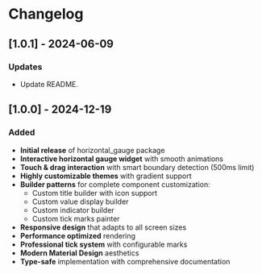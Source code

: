 # Changelog

## [1.0.1] - 2024-06-09

### Updates
- Update README.

## [1.0.0] - 2024-12-19

### Added
- **Initial release** of horizontal_gauge package
- **Interactive horizontal gauge widget** with smooth animations
- **Touch & drag interaction** with smart boundary detection (500ms limit)
- **Highly customizable themes** with gradient support
- **Builder patterns** for complete component customization:
  - Custom title builder with icon support
  - Custom value display builder
  - Custom indicator builder
  - Custom tick marks painter
- **Responsive design** that adapts to all screen sizes
- **Performance optimized** rendering
- **Professional tick system** with configurable marks
- **Modern Material Design** aesthetics
- **Type-safe** implementation with comprehensive documentation
